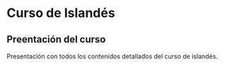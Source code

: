 # Curso de Islandés

## Preentación del curso
Presentación con todos los contenidos detallados del curso de islandés.

